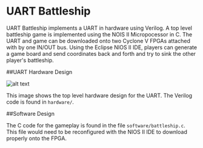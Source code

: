 # UART Battleship

UART Battleship implements a UART in hardware using Verilog. A top level battleship game is implemented using the NOIS II Micropocessor in C. The UART and game can be downloaded onto two Cyclone V FPGAs attached with by one IN/OUT bus. Using the Eclipse NIOS II IDE, players can generate a game board and send coordinates back and forth and try to sink the other player's battleship.

##UART Hardware Design

![alt text](https://github.com/Katieneff/UART-Battleship/blob/master/hardware.png "Hardware Design for UART")

This image shows the top level hardware design for the UART. The Verilog code is found in ```hardware/```.

##Software Design

The C code for the gameplay is found in the file ```software/battleship.c```. This file would need to be reconfigured with the NIOS II IDE to download properly onto the FPGA.
